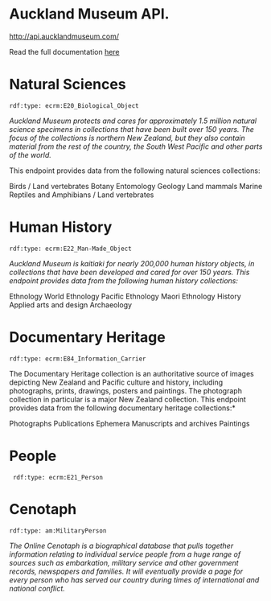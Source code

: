 Auckland Museum API.
================
http://api.aucklandmuseum.com/

Read the full documentation [here](https://github.com/AucklandMuseum/API/wiki)


Natural Sciences
================

    rdf:type: ecrm:E20_Biological_Object

*Auckland Museum protects and cares for approximately 1.5 million natural science specimens in collections that have been built over 150 years. The focus of the collections is northern New Zealand, but they also contain material from the rest of the country, the South West Pacific and other parts of the world.*

This endpoint provides data from the following natural sciences collections:

Birds / Land vertebrates
Botany
Entomology
Geology
Land mammals
Marine
Reptiles and Amphibians / Land vertebrates


Human History
================


    rdf:type: ecrm:E22_Man-Made_Object

*Auckland Museum is kaitiaki for nearly 200,000 human history objects, in collections that have been developed and cared for over 150 years.
This endpoint provides data from the following human history collections:*

Ethnology
World Ethnology
Pacific Ethnology
Maori Ethnology
History
Applied arts and design
Archaeology

Documentary Heritage
================

    rdf:type: ecrm:E84_Information_Carrier

The Documentary Heritage collection is an authoritative source of images depicting New Zealand and Pacific culture and history, including photographs, prints, drawings, posters and paintings. The photograph collection in particular is a major New Zealand collection.
This endpoint provides data from the following documentary heritage collections:*

Photographs
Publications
Ephemera
Manuscripts and archives
Paintings



People
======



     rdf:type: ecrm:E21_Person

**Cenotaph**
========

    rdf:type: am:MilitaryPerson

*The Online Cenotaph is a biographical database that pulls together information relating to individual service people from a huge range of sources such as embarkation, military service and other government records, newspapers and families. It will eventually provide a page for every person who has served our country during times of international and national conflict.*
